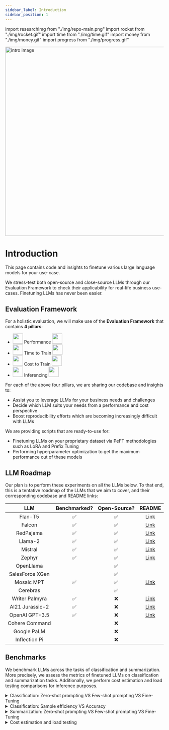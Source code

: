 ```yaml
---
sidebar_label: Introduction
sidebar_position: 1
---
```


import researchImg from "./img/repo-main.png"
import rocket from "./img/rocket.gif"
import time from "./img/time.gif"
import money from "./img/money.gif"
import progress from "./img/progress.gif"

<img src={researchImg} alt="intro image" width="600" />

# Introduction

This page contains code and insights to finetune various large language models for your use-case.

We stress-test both open-source and close-source LLMs through our Evaluation Framework to check their applicability for real-life business use-cases. Finetuning LLMs has never been easier.

## Evaluation Framework

For a holistic evaluation, we will make use of the **Evaluation Framework** that contains **4 pillars**:

- <img src={rocket} width="32" height="32"/> Performance <img src={rocket} width="32" height="32"/>
- <img src={time} width="32" height="32"/> Time to Train <img src={time} width="32" height="32"/>
- <img src={money} width="32" height="32"/> Cost to Train <img src={money} width="32" height="32"/>
- <img src={progress} width="32" height="32"/> Inferencing <img src={progress} width="32" height="32"/>

For each of the above four pillars, we are sharing our codebase and insights to:

- Assist you to leverage LLMs for your business needs and challenges
- Decide which LLM suits your needs from a performance and cost perspective
- Boost reproducibility efforts which are becoming increasingly difficult with LLMs

We are providing scripts that are ready-to-use for:

- Finetuning LLMs on your proprietary dataset via PeFT methodologies such as LoRA and Prefix Tuning
- Performing hyperparameter optimization to get the maximum performance out of these models

## LLM Roadmap

Our plan is to perform these experiments on all the LLMs below. To that end, this is a tentative roadmap of the LLMs that we aim to cover, and their corresponding codebase and README links:

|       LLM       |    Benchmarked?    |    Open-Source?    |              README              |
| :-------------: | :----------------: | :----------------: | :------------------------------: |
|     Flan-T5     | :white_check_mark: | :white_check_mark: |  [Link](/docs/research/flan-t5)  |
|     Falcon      | :white_check_mark: | :white_check_mark: |  [Link](/docs/research/falcon)   |
|    RedPajama    | :white_check_mark: | :white_check_mark: | [Link](/docs/research/redpajama) |
|     Llama-2     | :white_check_mark: | :white_check_mark: |  [Link](/docs/research/llama2)   |
|     Mistral     | :white_check_mark: | :white_check_mark: |  [Link](/docs/research/mistral)  |
|     Zephyr      | :white_check_mark: | :white_check_mark: |  [Link](/docs/research/zephyr)   |
|    OpenLlama    |                    | :white_check_mark: |                                  |
| SalesForce XGen |                    | :white_check_mark: |                                  |
|   Mosaic MPT    | :white_check_mark: | :white_check_mark: |    [Link](/docs/research/mpt)    |
|    Cerebras     |                    | :white_check_mark: |                                  |
| Writer Palmyra  | :white_check_mark: |        :x:         |  [Link](/docs/research/palmyra)  |
| AI21 Jurassic-2 | :white_check_mark: |        :x:         | [Link](/docs/research/jurassic2) |
| OpenAI GPT-3.5  | :white_check_mark: |        :x:         |   [Link](/docs/research/gpt35)   |
| Cohere Command  |                    |        :x:         |                                  |
|   Google PaLM   |                    |        :x:         |                                  |
|  Inflection Pi  |                    |        :x:         |                                  |

## Benchmarks

We benchmark LLMs across the tasks of classification and summarization. More precisely, we assess the metrics of finetuned LLMs on classification and summarization tasks. Additionally, we perform cost estimation and load testing comparisons for inference purposes.

<details>
<summary>Classification: Zero-shot prompting VS Few-shot prompting VS Fine-Tuning </summary>

We use the Newsgroup dataset which is a 20-way classification problem. Each document needs to be identified as one of the 20 possible newsgroups. To check how quickly LLMs can learn on small number of samples, we compare them with the likes of BERT and Distilbert. Following table captures how models perform as we increase the number of training samples.

|        Model         |    Open-Source?    | Zero-shot Accuracy (in %) | Few-shot Accuracy (in %) | Fine-Tuning + QLoRA (in %) |
| :------------------: | :----------------: | :-----------------------: | :----------------------: | :------------------------: |
|      Falcon 7B       | :white_check_mark: |           1.08            |           :x:            |           76.37            |
|     RedPajama 3B     | :white_check_mark: |           0.00            |           :x:            |           72.34            |
|     RedPajama 7B     | :white_check_mark: |           0.00            |           :x:            |           75.52            |
|      Llama2 7B       | :white_check_mark: |           0.00            |           :x:            |           75.30            |
|      Llama2 13B      | :white_check_mark: |           0.00            |           :x:            |           77.93            |
|    Mosaic MPT 7B     | :white_check_mark: |           0.00            |           :x:            |            0.00            |
|      Mistral 7B      | :white_check_mark: |           0.00            |           :x:            |           74.36            |
|     Zephyr-7B-β      | :white_check_mark: |            :x:            |           :x:            |           74.90            |
|     Palmyra 30B      |        :x:         |           15.23           |           :x:            |            :x:             |
|  Jurassic J2-Light   |        :x:         |           1.82            |           :x:            |            :x:             |
|   Jurassic J2-Mid    |        :x:         |           22.93           |           :x:            |            :x:             |
|  Jurassic J2-Ultra   |        :x:         |           43.62           |           :x:            |            :x:             |
| OpenAI GPT-3.5-Turbo |        :x:         |           60.22           |           :x:            |           79.41            |

- Few-shot Accuracy could not be computed since the prompt length is very large and cannot be accommodated in the prompt.
- Palmyra does not have finetuning capabilities.
- Jurassic J2 models' finetuning capabilities on the classification task were not evaluated.

</details>

<details>
<summary>Classification: Sample efficiency VS Accuracy</summary>

| Model / # samples (fraction) | 266 (2.5%) | 533 (5%) | 1066 (10%) | 2666 (25%) | 5332 (50%) | 10664 (100%) |
| :--------------------------: | :--------: | :------: | :--------: | :--------: | :--------: | :----------: |
|          Distilbert          |   36.24    |  46.65   |   54.15    |   67.07    |   72.00    |    71.91     |
|             Bert             |   16.91    |  30.75   |   53.73    |   68.41    |   72.46    |    74.15     |
|        Flan-T5-Large         |   59.86    |  68.84   |   73.38    |   75.45    |   75.43    |    72.31     |
|          Falcon-7B           |   61.85    |  64.02   |   67.52    |   70.32    |   72.42    |    76.37     |
|         RedPajama-3B         |   55.32    |  57.49   |   65.45    |   67.18    |   70.58    |    72.34     |
|         RedPajama-7B         |   58.17    |  60.31   |   67.22    |   69.53    |   70.96    |    75.52     |
|          Llama2-7B           |   52.10    |  54.72   |   55.97    |   69.20    |   69.09    |    75.30     |
|          Llama2-13B          |   66.23    |  67.45   |   71.69    |   73.50    |   77.87    |    77.93     |
|        Mosaic MPT-7B         |    :x:     |   :x:    |    :x:     |    :x:     |    :x:     |     0.0      |
|          Mistral-7B          |   49.30    |  48.14   |   58.41    |   64.89    |   73.10    |    74.36     |
|         Zephyr-7B-β          |   46.05    |  55.66   |   66.48    |   66.73    |   69.54    |    74.90     |
|         Palmyra 30B          |    :x:     |   :x:    |    :x:     |    :x:     |    :x:     |     :x:      |
|      Jurassic J2-Light       |    :x:     |   :x:    |    :x:     |    :x:     |    :x:     |     :x:      |
|       Jurassic J2-Mid        |    :x:     |   :x:    |    :x:     |    :x:     |    :x:     |     :x:      |
|      Jurassic J2-Ultra       |    :x:     |   :x:    |    :x:     |    :x:     |    :x:     |     :x:      |
|     OpenAI GPT-3.5-Turbo     |   73.81    |  56.17   |   47.32    |   49.15    |   78.84    |    79.41     |

- Palmyra does not have finetuning capabilities.
- Jurassic J2 models' finetuning capabilities on the classification task were not evaluated.

</details>

<details>
<summary>Summarization: Zero-shot prompting VS Few-shot prompting VS Fine-Tuning</summary>

We use the samsum dataset which contains chat conversations and their summarized versions. The task here is for LLMs to learn how best to summarize conversations by learning from pairs of conversations and corresponding summaries. Following table captures how LLMs perform on this task.

- ZS = Zero-shot
- FS = Few-shot
- FT = Fine-Tuning

|        Model         | ZS Rouge-1 | ZS Rouge-2 | FS Rouge-1 | FS Rouge-2 | FT Rouge-1 | FT Rouge-2 |
| :------------------: | :--------: | :--------: | :--------: | :--------: | :--------: | :--------: |
| Flan-T5-Base Full FT |    :x:     |    :x:     |    :x:     |    :x:     |   47.23    |   21.01    |
|    Flan-T5-Large     |    :x:     |    :x:     |    :x:     |    :x:     |   49.21    |   23.39    |
|      Falcon-7B       |   32.21    |   10.08    |   34.12    |    11.9    |   52.18    |   27.84    |
|     RedPajama-3B     |   30.09    |   10.48    |   29.16    |   10.05    |   47.75    |   23.53    |
|     RedPajama-7B     |   30.85    |   11.30    |   23.22    |    8.24    |   49.96    |   25.94    |
|      Llama2-7B       |   30.06    |    8.61    |   35.57    |   14.23    |   51.71    |   26.86    |
|      Llama2-13B      |   11.02    |    3.38    |   22.50    |    9.25    |   52.97    |   28.32    |
|    Mosaic MPT-7B     |   32.86    |   10.41    |   34.71    |   12.26    |    23.5    |    9.67    |
|   Mistral Base-7B    |   32.77    |   10.64    |   38.87    |   16.71    |   53.61    |   29.28    |
|     Zephyr-7B-β      |   33.93    |   11.21    |   35.99    |   12.97    |   52.84    |   27.75    |
|  Writer Palmyra 30B  |   33.68    |   12.18    |   39.28    |   16.19    |    :x:     |    :x:     |
|  Jurassic J2-Light   |   38.21    |   14.78    |   40.73    |   17.09    |   44.69    |   20.15    |
|   Jurassic J2-Mid    |   39.11    |   15.59    |   43.39    |   18.34    |   48.38    |   23.90    |
|  Jurassic J2-Ultra   |   41.63    |   17.27    |   45.31    |   19.27    |    :x:     |    :x:     |
| OpenAI GPT-3.5-Turbo |   36.41    |   13.31    |   39.08    |   15.83    |   55.91    |   31.88    |

</details>

<details>
<summary>Cost estimation and load testing</summary>

We deployed the models mentioned above on two servers: FastApi and the HuggingFace Text Generation Inference server. The goal was to compare the cost and latency between our custom server, developed using FastApi, and the inference server (TGI), which comes with many built-in optimizations.

All servers were run and received inference requests on an AWS g5.4xlarge instance with Nvidia GPU A10. For load testing, we utilized Vegeta to see how the system copes with a high volume of requests. Our objective was to identify the maximum RPS each model could manage, along with throughput, latency, and cost per 1,000 tokens. We created a set of sample sentences, each about ~100 tokens long, to generate the requests. During the load testing, a random sentence was chosen for each request, ensuring consistent testing results. This method allowed us to identify the typical RPS range each model and service could handle for various tasks.

Below, two tables summarize our observations for all the models, tasks, and most used deployment options explored in this repository (we also tried LLama on Nvidia A100 using the Ray server; more details can be found [here](https://github.com/georgian-io/LLM-Finetuning-Hub/blob/main/llama2/README.md)). Generally, the TGI server is more cost-effective than the custom server and simpler to set up. It provided better RPS, throughput, and lower latency. A different inference server, [vLLm](https://vllm.readthedocs.io), can offer even higher maximum RPS compared to TGI (you can find more details about our load testing experiments with it for LLama-2 [here](https://github.com/georgian-io/LLM-Finetuning-Hub/blob/main/llama2/README.md)). Last thing to mention is that models designed for classification are slower than those for summarization. Aslo, the model's size (number of training parameters) doesn't significantly impact its performance.

#### Text Generation Inference

|                                | Classification |           |          |          |           |            | Summarization |           |          |          |           |             |
| ------------------------------ | -------------- | --------- | -------- | -------- | --------- | ---------- | ------------- | --------- | -------- | -------- | --------- | ----------- |
| Model                          | Flan-T5 Large  | Falcon-7B | RP-3B    | RP-7B    | LLama2-7B | LLama2-13B | Flan-T5 Large | Falcon-7B | RP-3B    | RP-7B    | LLama2-7B | LLama-2-13B |
| Inference cost (per 1K tokens) | $0.00001       | $0.00005  | $0.00003 | $0.00003 | $0.00003  | $0.00003   | $0.00001      | $0.00004  | $0.00001 | $0.00002 | $0.00002  | $0.00002    |
| RPS                            | 145            | 125       | 135      | 125      | 125       | 125        | 120           | 145       | 195      | 145      | 135       | 125         |
| Throughput                     | 78.5           | 30.3      | 57.3     | 26.13    | 19.81     | 9.60       | 45.5          | 53.8      | 96.06    | 41.5     | 36.10     | 22.16       |
| Latency 90% (seconds)          | 1.5            | 2.7       | 1.44     | 3.98     | 4.8       | 12.04      | 2.03          | 1.82      | 0.7139   | 2.5      | 2.6       | 5.15        |

#### FastApi

|                                | Classification |           |        |        |           |            | Summarization |           |          |          |           |            |
| ------------------------------ | -------------- | --------- | ------ | ------ | --------- | ---------- | ------------- | --------- | -------- | -------- | --------- | ---------- |
| Model                          | Flan-T5 Large  | Falcon-7B | RP-3B  | RP-7B  | LLama2-7B | LLama2-13B | Flan-T5 Large | Falcon-7B | RP-3B    | RP-7B    | LLama2-7B | LLama2-13B |
| Inference cost (per 1K tokens) | $0.00001       | -         | $0.001 | $0.001 | $0.001    | $0.001     | $0.00007      | -         | $0.00002 | $0.00002 | $0.00003  | $0.0003    |
| RPS                            | 180            | -         | 4      | 4      | 4         | 4          | 30            | -         | 160      | 160      | 100       | 10         |
| Throughput                     | 5.84           | -         | 0.15   | 0.14   | 0.11      | 0.14       | 1.5           | -         | 5.46     | 5.27     | 3.43      | 1.73       |
| Latency 90% (seconds)          | 28.01          | -         | 26.4   | 28.1   | 27.3      | 27.9       | 18.27         | -         | 28.4     | 29.527   | 28.1      | 5.1        |

In conclusion, the TGI server offers a more cost-efficient and streamlined approach compared to custom servers, delivering superior performance metrics. While classification models tend to be slower, the size of the model, in terms of training parameters, doesn't notably affect its efficiency. Choosing the right server and model type is crucial for optimizing cost and latency.

</details>
